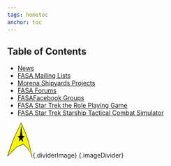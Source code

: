 ```yaml
---
tags: hometoc
anchor: toc
---
```

## Table of Contents

- [News][news]
- [FASA Mailing Lists][mailinglist]
- [Morena Shipyards Projects][projects]
- [FASA Forums][forums]
- [FASAFacebook Groups][facebook]
- [FASA Star Trek the Role Playing Game][rpg]
- [FASA Star Trek Starship Tactical Combat Simulator][ststcs]

![United Federation of Planets](/images/command.svg){.dividerImage} {.imageDivider}

[news]: #news
[mailinglist]: #mailing-lists
[projects]: #projects
[facebook]: #facebook
[forums]: #forums
[rpg]: #fasarpg
[ststcs]: #fasaststcs
